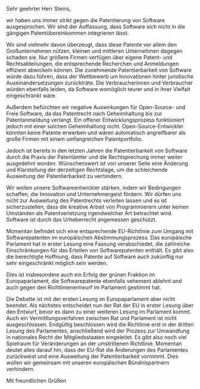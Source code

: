 Sehr geehrter Herr Steins,

wir haben uns immer strikt gegen die Patentierung von Software
ausgesprochen. Wir sind der Auffassung, dass Software sich nicht in die
gängigen Patentübereinkommen integrieren lässt.

Wir sind vielmehr davon überzeugt, dass diese Patente vor allem den
Großunternehmen nützen, kleinen und mittleren Unternehmen dagegen
schaden sie. Nur größere Firmen verfügen über eigene Patent- und
Rechtsabteilungen, die entsprechende Recherchen und Anmeldungen
effizient abwickeln können. Die zunehmende Patentierbarkeit von Software
würde dazu führen, dass der Wettbewerb um Innovationen hinter
juristische Auseinandersetzungen zurückträte. Die Verbraucherinnen und
Verbraucher würden ebenfalls leiden, da Software womöglich teurer und in
ihrer Vielfalt eingeschränkt wäre.

Außerdem befürchten wir negative Auswirkungen für Open-Source- und Freie
Software, da das Patentrecht nach Geheimhaltung bis zur Patentanmeldung
verlangt. Ein offener Entwicklungsprozess funktioniert jedoch mit einer
solchen Geheimhaltung nicht. Open-Source-Entwickler könnten keine
Patente erwerben und wären automatisch angreifbarer als große Firmen mit
einem umfangreichen Patentportfolio.

Jedoch ist bereits in den letzten Jahren die Patentierbarkeit von
Software durch die Praxis der Patentämter und die Rechtsprechung immer
weiter ausgedehnt worden. Wünschenswert ist von unserer Seite eine
Änderung und Klarstellung der derzeitigen Rechtslage, um die
schleichende Ausweitung der Patentierbarkeit zu verhindern.

Wir wollen unsere Softwareentwickler stärken, indem wir Bedingungen
schaffen, die Innovation und Unternehmergeist fördern. Wir dürfen uns
nicht zur Ausweitung des Patentrechts verleiten lassen und es ist
sicherzustellen, dass die kreative Arbeit von Programmierern unter
keinen Umständen als Patentverletzung irgendwelcher Art betrachtet wird.
Software ist durch das Urheberrecht angemessen geschützt.

Momentan befindet sich eine entsprechende EU-Richtlinie zum Umgang mit
Softwarepatenten im europäischen Abstimmungsprozess. Das europäische
Parlament hat in erster Lesung eine Fassung verabschiedet, die
zahlreiche Einschränkungen für das Erteilen von Softwarepatenten
enthält. Es gibt also die berechtigte Hoffnung, dass Patente auf
Software auch zukünftig nur sehr eingeschränkt möglich sein werden.

Dies ist insbesondere auch ein Erfolg der grünen Fraktion im
Europaparlament, die Softwarepatente ebenfalls vehement ablehnt und auch
gegen den Richtlinienentwurf im Parlament gestimmt hat.

Die Debatte ist mit der ersten Lesung im Europaparlament aber nicht
beendet. Als nächstes entscheidet nun der Rat der EU in erster Lesung
über den Entwurf, bevor es dann zu einer weiteren Lesung im Parlament
kommt. Auch ein Vermittlungsverfahren zwischen Rat und Parlament ist
nicht ausgeschlossen. Endgültig beschlossen wird die Richtlinie erst in
der dritten Lesung des Parlamentes, anschließend wird der Prozess zur
Umwandlung in nationales Recht der Mitgliedsstaaten eingeleitet. Es gibt
also noch viel Spielraum für Veränderungen an der umstrittenen
Richtlinie. Momentan deutet alles darauf hin, dass der EU-Rat die
Änderungen des Parlamentes zurückweist und eine Ausweitung der
Patentierbarkeit vornimmt. Dies wollen wir gemeinsam mit unseren
europäischen Bündnispartnern verhindern.

Mit freundlichen Grüßen

